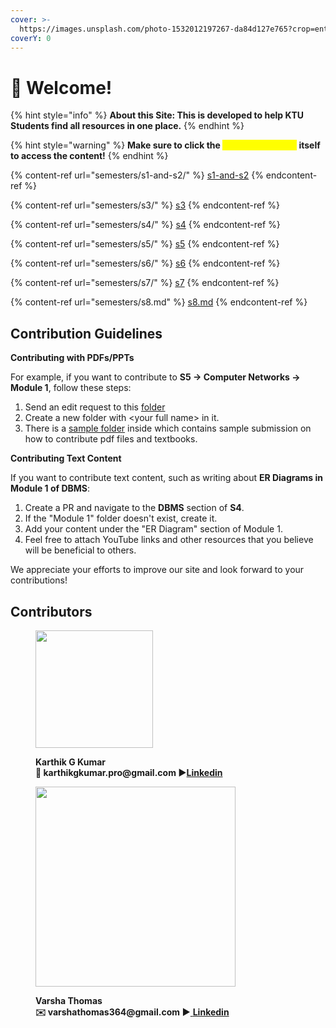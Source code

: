 ```yaml
---
cover: >-
  https://images.unsplash.com/photo-1532012197267-da84d127e765?crop=entropy&cs=srgb&fm=jpg&ixid=M3wxOTcwMjR8MHwxfHNlYXJjaHw1fHxlZHVjYXRpb258ZW58MHx8fHwxNjk0NzczNzM2fDA&ixlib=rb-4.0.3&q=85
coverY: 0
---
```


# 👋 Welcome!

{% hint style="info" %}
**About this Site: This is developed to help KTU Students find all resources in one place.**
{% endhint %}

{% hint style="warning" %}
**Make sure to click the&#x20;**<mark style="color:yellow;">**drop-down arrow**</mark>**&#x20;itself to access the content!**
{% endhint %}

{% content-ref url="semesters/s1-and-s2/" %}
[s1-and-s2](semesters/s1-and-s2/)
{% endcontent-ref %}

{% content-ref url="semesters/s3/" %}
[s3](semesters/s3/)
{% endcontent-ref %}

{% content-ref url="semesters/s4/" %}
[s4](semesters/s4/)
{% endcontent-ref %}

{% content-ref url="semesters/s5/" %}
[s5](semesters/s5/)
{% endcontent-ref %}

{% content-ref url="semesters/s6/" %}
[s6](semesters/s6/)
{% endcontent-ref %}

{% content-ref url="semesters/s7/" %}
[s7](semesters/s7/)
{% endcontent-ref %}

{% content-ref url="semesters/s8.md" %}
[s8.md](semesters/s8.md)
{% endcontent-ref %}

## Contribution Guidelines

**Contributing with PDFs/PPTs**

For example, if you want to contribute to **S5 -> Computer Networks -> Module 1**, follow these steps:

1. Send an edit request to this [folder](https://drive.google.com/drive/folders/1OAoxDY5tkeUGZHzT4uw4dZTuRtjBsZQh?usp=sharing)
2. Create a new folder with \<your full name> in it.
3. There is a [sample folder](https://drive.google.com/drive/folders/1OAoxDY5tkeUGZHzT4uw4dZTuRtjBsZQh?usp=sharing) inside which contains sample submission on how to contribute pdf files and textbooks.&#x20;

**Contributing Text Content**

If you want to contribute text content, such as writing about **ER Diagrams in Module 1 of DBMS**:

1. Create a PR and navigate to the **DBMS** section of **S4**.
2. If the "Module 1" folder doesn't exist, create it.
3. Add your content under the "ER Diagram" section of Module 1.
4. Feel free to attach YouTube links and other resources that you believe will be beneficial to others.

We appreciate your efforts to improve our site and look forward to your contributions!

## Contributors

<figure><img src=".gitbook/assets/karthik_pro.jpg" alt="" width="188"><figcaption><p><strong>Karthik G Kumar</strong><br><strong>💌 karthikgkumar.pro@gmail.com ▶</strong><a href="https://www.linkedin.com/in/karthik-g-kumar"><strong>Linkedin</strong></a><br></p></figcaption></figure>

<figure><img src=".gitbook/assets/My photo.jpg" alt="" width="320"><figcaption><p><strong>Varsha Thomas</strong><br><strong>✉️ varshathomas364@gmail.com ▶</strong><a href="https://www.linkedin.com/in/varsha-thomas-6b6530255/"> <strong>Linkedin</strong></a><br></p></figcaption></figure>
